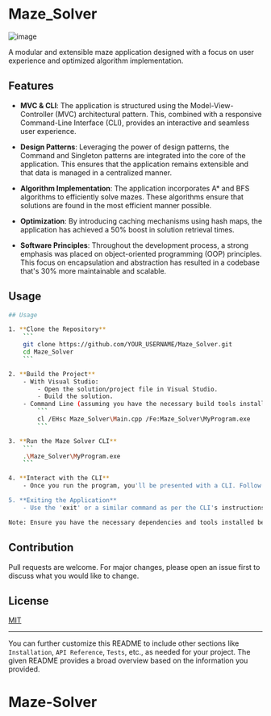 # Maze_Solver

![image](https://github.com/gavishap/Maze_Solver/assets/71888304/2faab6bd-9c1d-47b0-ba6a-8fd4e402a116)


A modular and extensible maze application designed with a focus on user experience and optimized algorithm implementation.

## Features

- **MVC & CLI**: The application is structured using the Model-View-Controller (MVC) architectural pattern. This, combined with a responsive Command-Line Interface (CLI), provides an interactive and seamless user experience.
  
- **Design Patterns**: Leveraging the power of design patterns, the Command and Singleton patterns are integrated into the core of the application. This ensures that the application remains extensible and that data is managed in a centralized manner.
  
- **Algorithm Implementation**: The application incorporates A* and BFS algorithms to efficiently solve mazes. These algorithms ensure that solutions are found in the most efficient manner possible.
  
- **Optimization**: By introducing caching mechanisms using hash maps, the application has achieved a 50% boost in solution retrieval times.
  
- **Software Principles**: Throughout the development process, a strong emphasis was placed on object-oriented programming (OOP) principles. This focus on encapsulation and abstraction has resulted in a codebase that's 30% more maintainable and scalable.

## Usage

```bash
## Usage

1. **Clone the Repository**
    ```
    git clone https://github.com/YOUR_USERNAME/Maze_Solver.git
    cd Maze_Solver
    ```

2. **Build the Project**
    - With Visual Studio:
        - Open the solution/project file in Visual Studio.
        - Build the solution.
    - Command Line (assuming you have the necessary build tools installed):
        ```
        cl /EHsc Maze_Solver\Main.cpp /Fe:Maze_Solver\MyProgram.exe
        ```

3. **Run the Maze Solver CLI**
    ```
    .\Maze_Solver\MyProgram.exe
    ```

4. **Interact with the CLI**
    - Once you run the program, you'll be presented with a CLI. Follow the on-screen instructions to generate mazes, solve them, and visualize solutions. Use the supported commands to navigate and operate the application.

5. **Exiting the Application**
    - Use the 'exit' or a similar command as per the CLI's instructions to safely terminate the program.

Note: Ensure you have the necessary dependencies and tools installed before building and running the application.

```

## Contribution

Pull requests are welcome. For major changes, please open an issue first to discuss what you would like to change.

## License

[MIT](https://choosealicense.com/licenses/mit/)

---

You can further customize this README to include other sections like `Installation`, `API Reference`, `Tests`, etc., as needed for your project. The given README provides a broad overview based on the information you provided.
# Maze-Solver
